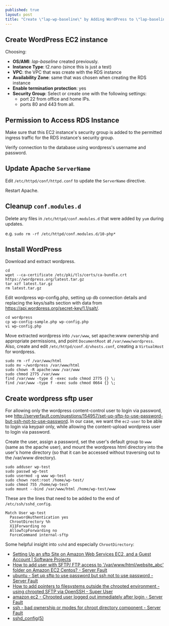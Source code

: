 ```yaml
---
published: true
layout: post
title: "Create \"lap-wp-baseline\" by Adding WordPress to \"lap-baseline\" on an AWS VPC with EC2 Linux and RDS MariaDB, Take 3"
---
```




## Create WordPress EC2 instance

Choosing:

- **OS/AMI**: _lap-baseline_ created previously.
- **Instance Type**: t2.nano (since this is just a test)
- **VPC**: the VPC that was create with the RDS instance
- **Availability Zone**: same that was chosen when creating the RDS instance
- **Enable termination protection**: yes
- **Security Group**: Select or create one with the following settings:
	- port 22 from office and home IPs.
    - ports 80 and 443 from all.

## Permission to Access RDS Instance

Make sure that this EC2 instance's security group is added to the permitted ingress traffic for the RDS instance's security group.

Verify connection to the database using wordpress's username and password.


## Update Apache `ServerName`

Edit `/etc/httpd/conf/httpd.conf` to update the `ServerName` directive.

Restart Apache.


## Cleanup `conf.modules.d`

Delete any files in `/etc/httpd/conf.modules.d` that were added by `yum` during updates.

e.g. `sudo rm -rf /etc/httpd/conf.modules.d/10-php*`


## Install WordPress

Download and extract wordpress.

```
cd
wget --ca-certificate /etc/pki/tls/certs/ca-bundle.crt https://wordpress.org/latest.tar.gz
tar xzf latest.tar.gz
rm latest.tar.gz
```

Edit wordpress wp-config.php, setting up db connection details and replacing the keys/salts section with data from https://api.wordpress.org/secret-key/1.1/salt/.

```
cd wordpress
cp wp-config-sample.php wp-config.php
vi wp-config.php
```

Move extracted wordpress into `/var/www`, set apache:www ownership and appropriate permissions, and point `DocumentRoot` at `/var/www/wordpress`. Also, create and edit `/etc/httpd/conf.d/vhosts.conf`, creating a `VirtualHost` for wordpress.

```
sudo rm -rf /var/www/html
sudo mv ~/wordpress /var/www/html
sudo chown -R apache:www /var/www
sudo chmod 2775 /var/www
find /var/www -type d -exec sudo chmod 2775 {} \;
find /var/www -type f -exec sudo chmod 0664 {} \;
```


## Create wordpress sftp user

For allowing only the wordpress content-control user to login via password, see http://serverfault.com/questions/154957/set-up-sftp-to-use-password-but-ssh-not-to-use-password. In our case, we want the `ec2-user` to be able to login via keypair only, while allowing the content-upload wordpress user to login via password.

Create the user, assign a password, set the user's default group to `www` (same as the apache user), and mount the wordpress html directory into the user's home directory (so that it can be accessed without traversing out to the /var/www directory).

```
sudo adduser wp-test
sudo passwd wp-test
sudo usermod -g www wp-test
sudo chown root:root /home/wp-test/
sudo chmod 755 /home/wp-test
sudo mount --bind /var/www/html /home/wp-test/www
```

These are the lines that need to be added to the end of `/etc/ssh/sshd_config`.

```
Match User wp-test
  PasswordAuthentication yes
  ChrootDirectory %h
  X11Forwarding no
  AllowTcpForwarding no
  ForceCommand internal-sftp
```

Some helpful insight into `sshd` and especially `ChrootDirectory`:

* [Setting Up an sftp Site on Amazon Web Services EC2, and a Guest Account | Software Projects](https://rmtheis.wordpress.com/2011/07/03/setting-up-an-sftp-site-on-amazon-web-services-ec2-creating-an-account-to-share-with-a-third-party-and-restricting-that-account-to-allow-only-sftp/)
* [How to add user with SFTP/ FTP access to '/var/www/html/website_abc' folder on Amazon EC2 Centos? - Server Fault](http://serverfault.com/questions/392601/how-to-add-user-with-sftp-ftp-access-to-var-www-html-website-abc-folder-on-a)
* [ubuntu - Set up sftp to use password but ssh not to use password - Server Fault](http://serverfault.com/questions/154957/set-up-sftp-to-use-password-but-ssh-not-to-use-password)
* [How to add pointers to filesystems outside the chrooted environment - using chrooted SFTP via OpenSSH - Super User](http://superuser.com/questions/247125/how-to-add-pointers-to-filesystems-outside-the-chrooted-environment-using-chro)
* [amazon ec2 - Chrooted user logged out immediately after login - Server Fault](http://serverfault.com/questions/643396/chrooted-user-logged-out-immediately-after-login)
* [ssh - bad ownership or modes for chroot directory component - Server Fault](http://serverfault.com/questions/584986/bad-ownership-or-modes-for-chroot-directory-component)
* [sshd_config(5)](https://www.freebsd.org/cgi/man.cgi?query=sshd_config&sektion=5)

